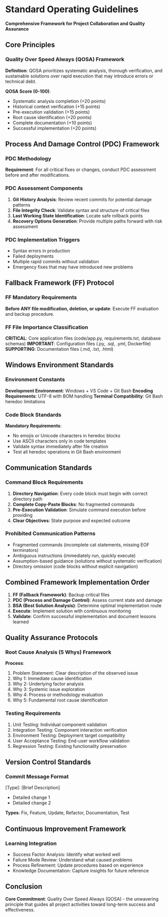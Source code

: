 # Standard Operating Guidelines
**Comprehensive Framework for Project Collaboration and Quality Assurance**

## Core Principles

### Quality Over Speed Always (QOSA) Framework
**Definition**: QOSA prioritizes systematic analysis, thorough verification, and sustainable solutions over rapid execution that may introduce errors or technical debt.

**QOSA Score (0-100)**:
- Systematic analysis completion (+20 points)
- Historical context verification (+15 points)
- Pre-execution validation (+15 points)
- Root cause identification (+20 points)
- Complete documentation (+10 points)
- Successful implementation (+20 points)

## Process And Damage Control (PDC) Framework

### PDC Methodology
**Requirement**: For all critical fixes or changes, conduct PDC assessment before and after modifications.

### PDC Assessment Components
1. **Git History Analysis**: Review recent commits for potential damage patterns
2. **File Integrity Check**: Validate syntax and structure of critical files
3. **Last Working State Identification**: Locate safe rollback points
4. **Recovery Options Generation**: Provide multiple paths forward with risk assessment

### PDC Implementation Triggers
- Syntax errors in production
- Failed deployments
- Multiple rapid commits without validation
- Emergency fixes that may have introduced new problems

## Fallback Framework (FF) Protocol

### FF Mandatory Requirements
**Before ANY file modification, deletion, or update**: Execute FF evaluation and backup procedure.

### FF File Importance Classification
**CRITICAL**: Core application files (code/app.py, requirements.txt, database schemas)
**IMPORTANT**: Configuration files (.py, .sql, .yml, Dockerfile)
**SUPPORTING**: Documentation files (.md, .txt, .html)

## Windows Environment Standards

### Environment Constants
**Development Environment**: Windows + VS Code + Git Bash
**Encoding Requirements**: UTF-8 with BOM handling
**Terminal Compatibility**: Git Bash heredoc limitations

### Code Block Standards
**Mandatory Requirements**:
- No emojis or Unicode characters in heredoc blocks
- Use ASCII characters only in code templates
- Validate syntax immediately after file creation
- Test all heredoc operations in Git Bash environment

## Communication Standards

### Command Block Requirements
1. **Directory Navigation**: Every code block must begin with correct directory path
2. **Complete Copy-Paste Blocks**: No fragmented commands
3. **Pre-Execution Validation**: Simulate command execution before providing
4. **Clear Objectives**: State purpose and expected outcome

### Prohibited Communication Patterns
- Fragmented commands (incomplete cat statements, missing EOF terminators)
- Ambiguous instructions (immediately run, quickly execute)
- Assumption-based guidance (solutions without systematic verification)
- Directory omission (code blocks without explicit navigation)

## Combined Framework Implementation Order
1. **FF (Fallback Framework)**: Backup critical files
2. **PDC (Process and Damage Control)**: Assess current state and damage
3. **BSA (Best Solution Analysis)**: Determine optimal implementation route
4. **Execute**: Implement solution with continuous monitoring
5. **Validate**: Confirm successful implementation and document lessons learned

## Quality Assurance Protocols

### Root Cause Analysis (5 Whys) Framework
**Process**:
1. Problem Statement: Clear description of the observed issue
2. Why 1: Immediate cause identification
3. Why 2: Underlying factor analysis
4. Why 3: Systemic issue exploration
5. Why 4: Process or methodology evaluation
6. Why 5: Fundamental root cause identification

### Testing Requirements
1. Unit Testing: Individual component validation
2. Integration Testing: Component interaction verification
3. Environment Testing: Deployment target compatibility
4. User Acceptance Testing: End-user workflow validation
5. Regression Testing: Existing functionality preservation

## Version Control Standards

### Commit Message Format
[Type]: [Brief Description]
- Detailed change 1
- Detailed change 2

**Types**: Fix, Feature, Update, Refactor, Documentation, Test

## Continuous Improvement Framework

### Learning Integration
- Success Factor Analysis: Identify what worked well
- Failure Mode Review: Understand what caused problems
- Process Refinement: Update procedures based on experience
- Knowledge Documentation: Capture insights for future reference

## Conclusion

**Core Commitment**: Quality Over Speed Always (QOSA) - the unwavering principle that guides all project activities toward long-term success and effectiveness.
